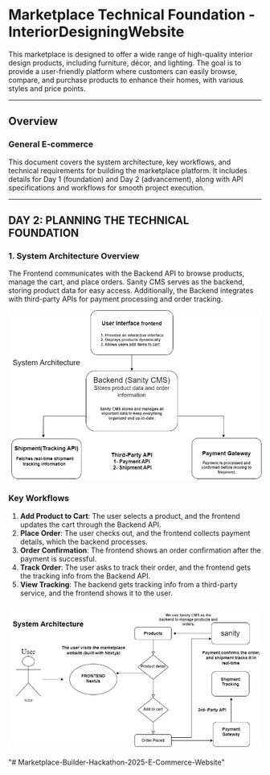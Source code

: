 # Marketplace Technical Foundation - InteriorDesigningWebsite

This marketplace is designed to offer a wide range of high-quality interior design products, including furniture, décor, and lighting. The goal is to provide a user-friendly platform where customers can easily browse, compare, and purchase products to enhance their homes, with various styles and price points.

---

## Overview

### General E-commerce

This document covers the system architecture, key workflows, and technical requirements for building the marketplace platform. It includes details for Day 1 (foundation) and Day 2 (advancement), along with API specifications and workflows for smooth project execution.

---
## DAY 2: PLANNING THE TECHNICAL FOUNDATION

### 1. System Architecture Overview

The Frontend communicates with the Backend API to browse products, manage the cart, and place orders. Sanity CMS serves as the backend, storing product data for easy access. Additionally, the Backend integrates with third-party APIs for payment processing and order tracking.

![System Architecture](public/images/SystemArchitecture54.drawio.png)
### Key Workflows


1. **Add Product to Cart**: The user selects a product, and the frontend updates the cart through the Backend API.
2. **Place Order**: The user checks out, and the frontend collects payment details, which the backend processes.
3. **Order Confirmation**: The frontend shows an order confirmation after the payment is successful.
4. **Track Order**: The user asks to track their order, and the frontend gets the tracking info from the Backend API.
5. **View Tracking**: The backend gets tracking info from a third-party service, and the frontend shows it to the user.

![Workflow](public/images/System%20Architecture.drawio.png)
---
"# Marketplace-Builder-Hackathon-2025-E-Commerce-Website" 
